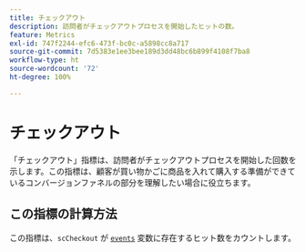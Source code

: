 ```yaml
---
title: チェックアウト
description: 訪問者がチェックアウトプロセスを開始したヒットの数。
feature: Metrics
exl-id: 747f2244-efc6-473f-bc0c-a5898cc8a717
source-git-commit: 7d5383e1ee3bee189d3dd48bc6b899f4108f7ba8
workflow-type: ht
source-wordcount: '72'
ht-degree: 100%

---
```


# チェックアウト

「チェックアウト」指標は、訪問者がチェックアウトプロセスを開始した回数を示します。この指標は、顧客が買い物かごに商品を入れて購入する準備ができているコンバージョンファネルの部分を理解したい場合に役立ちます。

## この指標の計算方法

この指標は、`scCheckout` が [`events`](/help/implement/vars/page-vars/events/events-overview.md) 変数に存在するヒット数をカウントします。
